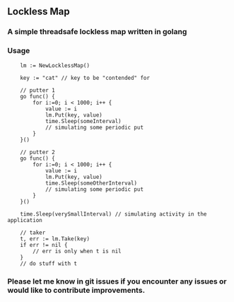 ## Lockless Map

### A simple threadsafe lockless map written in golang


### Usage

```
	lm := NewLocklessMap()

	key := "cat" // key to be "contended" for

	// putter 1
	go func() {
		for i:=0; i < 1000; i++ {
			value := i
			lm.Put(key, value)
			time.Sleep(someInterval) 
			// simulating some periodic put
		}
	}()

	// putter 2
	go func() {
		for i:=0; i < 1000; i++ {
			value := i
			lm.Put(key, value)
			time.Sleep(someOtherInterval) 
			// simulating some periodic put
		}
	}()

	time.Sleep(verySmallInterval) // simulating activity in the application

	// taker
	t, err := lm.Take(key)
	if err != nil {
		// err is only when t is nil	
	}
	// do stuff with t
```

### Please let me know in git issues if you encounter any issues or would like to contribute improvements.
